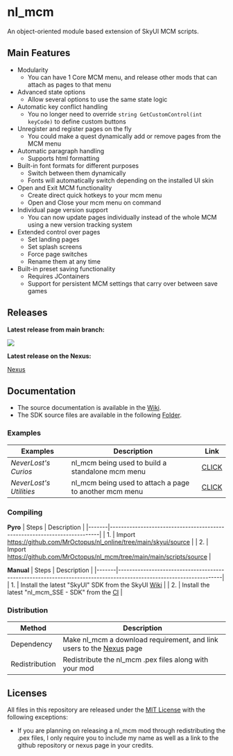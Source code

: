 # nl_mcm

An object-oriented module based extension of SkyUI MCM scripts.

## Main Features

* Modularity
	- You can have 1 Core MCM menu, and release other mods that can attach as pages to that menu
* Advanced state options
	- Allow several options to use the same state logic
* Automatic key conflict handling 
	- You no longer need to override `string GetCustomControl(int keyCode)` to define custom buttons
* Unregister and register pages on the fly 
	- You could make a quest dynamically add or remove pages from the MCM menu
* Automatic paragraph handling 
	- Supports html formatting
* Built-in font formats for different purposes
	- Switch between them dynamically
	- Fonts will automatically switch depending on the installed UI skin
* Open and Exit MCM functionality
	- Create direct quick hotkeys to your mcm menu
	- Open and Close your mcm menu on command
* Individual page version support
	- You can now update pages individually instead of the whole MCM using a new version tracking system
* Extended control over pages
	- Set landing pages 
	- Set splash screens
	- Force page switches
	- Rename them at any time
* Built-in preset saving functionality
	- Requires JContainers
	- Support for persistent MCM settings that carry over between save games

## Releases

**Latest release from main branch:**

[![](https://github.com/MrOctopus/nl_mcm/actions/workflows/ci.yml/badge.svg)](https://github.com/MrOctopus/nl_mcm/actions/workflows/ci.yml)

**Latest release on the Nexus:**

[Nexus](https://www.nexusmods.com/skyrimspecialedition/mods/49127)

## Documentation

* The source documentation is available in the [Wiki](https://github.com/MrOctopus/nl_mcm/wiki/1.-Home).
* The SDK source files are available in the following [Folder](https://github.com/MrOctopus/nl_mcm/tree/main/main/scripts/source).

### Examples

| Examples | Description | Link |
|-------------------------|--------------------------------------------------------|------------------------------------------------------------------------------|
| *NeverLost's Curios*    | nl_mcm being used to build a standalone mcm menu       | [CLICK](https://github.com/MrOctopus/nl_mcm/tree/main/examples/nl_curios)    |
| *NeverLost's Utilities* | nl_mcm being used to attach a page to another mcm menu | [CLICK](https://github.com/MrOctopus/nl_mcm/tree/main/examples/nl_utilities) |

### Compiling

**Pyro**
| Steps | Description                                                              |
|-------|--------------------------------------------------------------------------|
| 1.    | Import https://github.com/MrOctopus/nl_online/tree/main/skyui/source     |
| 2.    | Import https://github.com/MrOctopus/nl_mcm/tree/main/main/scripts/source |

**Manual**
| Steps | Description                                                                                                       |
|-------|-------------------------------------------------------------------------------------------------------------------|
| 1.    | Install the latest "SkyUI" SDK from the SkyUI [Wiki](https://github.com/schlangster/skyui/wiki)                   |
| 2.    | Install the latest "nl_mcm_SSE - SDK" from the [CI](https://github.com/MrOctopus/nl_mcm/actions/workflows/ci.yml?query=branch%3Amain) |

### Distribution

| Method         | Description                                                              |
|----------------|--------------------------------------------------------------------------|
| Dependency     | Make nl_mcm a download requirement, and link users to the [Nexus](https://www.nexusmods.com/skyrimspecialedition/mods/49127) page |
| Redistribution | Redistribute the nl_mcm .pex files along with your mod                   |

## Licenses

All files in this repository are released under the [MIT License](LICENSE.md) with the following exceptions:
* If you are planning on releasing a nl_mcm mod through redistributing the .pex files, I only require you to include my name as well as a link to the github repository or nexus page in your credits.
